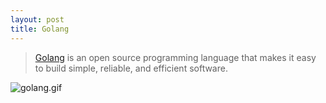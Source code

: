 ```yaml
---
layout: post
title: Golang
---
```


> [Golang](https://golang.org) is an open source programming language that makes it easy to build simple, reliable, and efficient software.

![golang.gif](https://g-kutty.github.io/go-packages/public/images/golang.gif?raw=true)